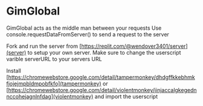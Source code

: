 # GimGlobal

GimGlobal acts as the middle man between your requests
Use console.requestDataFromServer() to send a request to the server

Fork and run the server from [https://replit.com/@wendover3401/server](server) to setup your own server.
Make sure to change the userscript varible serverURL to your servers URL

Install [https://chromewebstore.google.com/detail/tampermonkey/dhdgffkkebhmkfjojejmpbldmpobfkfo](tampermonkey) or [https://chromewebstore.google.com/detail/violentmonkey/jinjaccalgkegednnccohejagnlnfdag](violentmonkey) and import the userscript

